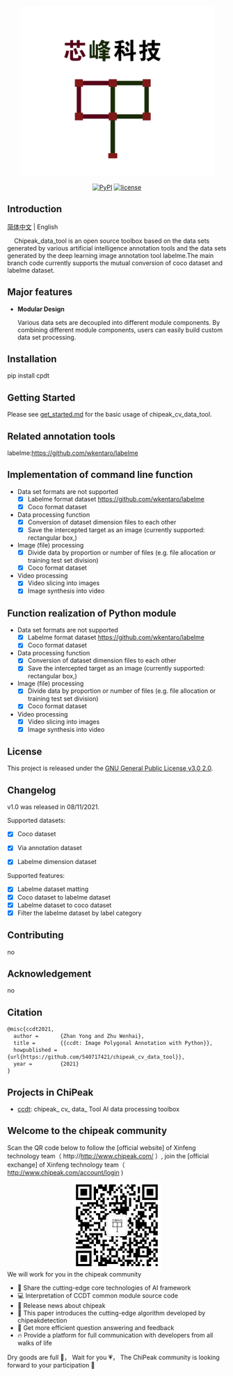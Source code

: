 <div align="center">
  <img src="resources/LOGO.png" width="450"/>
  <center>
  
  [![PyPI](https://img.shields.io/badge/pypi-v1.0.0-blue)](https://pypi.org/project/cpdt/)
  [![license](https://img.shields.io/badge/license-GNU%20General%20Public%20License%20v3-green)](https://github.com/540717421/chipeak_data_tool)
  
  </center>
</div>

## Introduction

[简体中文](README.md) | English

&nbsp;&nbsp;&nbsp;&nbsp;Chipeak_data_tool is an open source toolbox based on the data sets generated by various artificial intelligence annotation tools and the data sets generated by the deep learning image annotation tool labelme.The main branch code currently supports the mutual conversion of coco dataset and labelme dataset.


## Major features

- **Modular Design**

  Various data sets are decoupled into different module components. By combining different module components, users can easily build custom data set processing.

## Installation

pip install cpdt

## Getting Started

Please see [get_started.md](docs/get_started.md) for the basic usage of chipeak_cv_data_tool.

## Related annotation tools
labelme:https://github.com/wkentaro/labelme

## Implementation of command line function
* Data set formats are not supported 
    - [x] Labelme format dataset https://github.com/wkentaro/labelme
    - [x] Coco format dataset
* Data processing function 
    - [x] Conversion of dataset dimension files to each other
    - [x] Save the intercepted target as an image (currently supported: rectangular box,)
* Image (file) processing 
    - [x] Divide data by proportion or number of files (e.g. file allocation or training test set division)
    - [x] Coco format dataset
* Video processing 
    - [x] Video slicing into images
    - [x] Image synthesis into video

## Function realization of Python module
* Data set formats are not supported 
    - [x] Labelme format dataset https://github.com/wkentaro/labelme
    - [x] Coco format dataset
* Data processing function 
    - [x] Conversion of dataset dimension files to each other
    - [x] Save the intercepted target as an image (currently supported: rectangular box,)
* Image (file) processing 
    - [x] Divide data by proportion or number of files (e.g. file allocation or training test set division)
    - [x] Coco format dataset
* Video processing 
    - [x] Video slicing into images
    - [x] Image synthesis into video
    
## License

This project is released under the [GNU General Public License v3.0 2.0](LICENSE).

## Changelog

v1.0 was released in 08/11/2021. 

Supported datasets:

- [x] Coco dataset
- [x] Via annotation dataset
- [x] Labelme dimension dataset


Supported features:

- [x] Labelme dataset matting
- [x] Coco dataset to labelme dataset
- [x] Labelme dataset to coco dataset
- [x] Filter the labelme dataset by label category

## Contributing

no

## Acknowledgement

no

## Citation

```
@misc{ccdt2021,
  author =       {Zhan Yong and Zhu Wenhai},
  title =        {{ccdt: Image Polygonal Annotation with Python}},
  howpublished = {url{https://github.com/540717421/chipeak_cv_data_tool}},
  year =         {2021}
}
```

## Projects in ChiPeak

- [ccdt](https://github.com/540717421/chipeak_data_tool): chipeak_ cv_ data_ Tool AI data processing toolbox

## Welcome to the chipeak community

Scan the QR code below to follow the [official website] of Xinfeng technology team（ http://http://www.chipeak.com/ ）, join the [official exchange] of Xinfeng technology team（ http://www.chipeak.com/account/login )
<div align="center">
<img src="/resources/xf_rq_code.png" height="200" />
</div>
We will work for you in the chipeak community

- 📢 Share the cutting-edge core technologies of AI framework
- 💻 Interpretation of CCDT common module source code
- 📰 Release news about chipeak
- 🚀 This paper introduces the cutting-edge algorithm developed by chipeakdetection
- 🏃 Get more efficient question answering and feedback
- 🔥 Provide a platform for full communication with developers from all walks of life

Dry goods are full 📘， Wait for you 💗， The ChiPeak community is looking forward to your participation 👬

